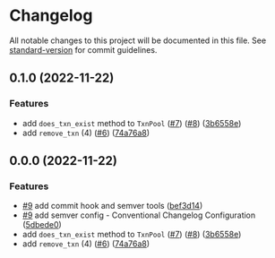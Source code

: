# Changelog

All notable changes to this project will be documented in this file. See [standard-version](https://github.com/conventional-changelog/standard-version) for commit guidelines.

## 0.1.0 (2022-11-22)


### Features

* add `does_txn_exist` method to `TxnPool` ([#7](https://github.com/mrlucciola/proof-of-stake/issues/7)) ([#8](https://github.com/mrlucciola/proof-of-stake/issues/8)) ([3b6558e](https://github.com/mrlucciola/proof-of-stake/commit/3b6558e83541e1f790cf5c48e1c429d7c102f3c6))
* add `remove_txn` (4) ([#6](https://github.com/mrlucciola/proof-of-stake/issues/6)) ([74a76a8](https://github.com/mrlucciola/proof-of-stake/commit/74a76a8988e62406c79ed449c932d13f7d916de9))

## 0.0.0 (2022-11-22)


### Features

* [#9](https://github.com/mrlucciola/proof-of-stake/issues/9) add commit hook and semver tools ([bef3d14](https://github.com/mrlucciola/proof-of-stake/commit/bef3d143275a89eed4e77c8051533ece510e1e18))
* [#9](https://github.com/mrlucciola/proof-of-stake/issues/9) add semver config - Conventional Changelog Configuration ([5dbede0](https://github.com/mrlucciola/proof-of-stake/commit/5dbede0ab34624f2ff0edfcafa057687772c6dab))
* add `does_txn_exist` method to `TxnPool` ([#7](https://github.com/mrlucciola/proof-of-stake/issues/7)) ([#8](https://github.com/mrlucciola/proof-of-stake/issues/8)) ([3b6558e](https://github.com/mrlucciola/proof-of-stake/commit/3b6558e83541e1f790cf5c48e1c429d7c102f3c6))
* add `remove_txn` (4) ([#6](https://github.com/mrlucciola/proof-of-stake/issues/6)) ([74a76a8](https://github.com/mrlucciola/proof-of-stake/commit/74a76a8988e62406c79ed449c932d13f7d916de9))
